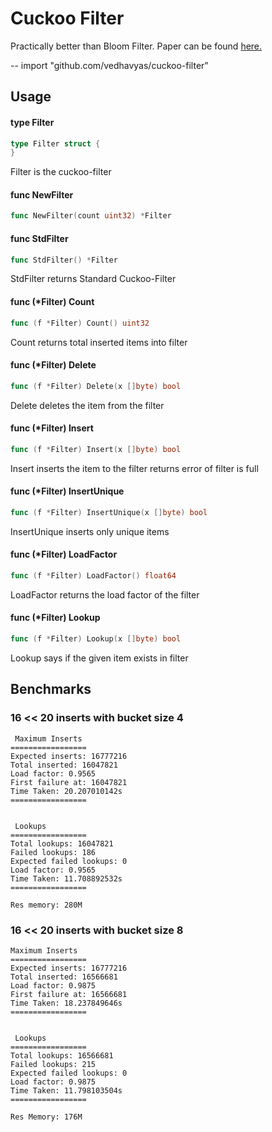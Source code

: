 # Cuckoo Filter

Practically better than Bloom Filter. Paper can be found [here.](https://www.cs.cmu.edu/~dga/papers/cuckoo-conext2014.pdf)

--
    import "github.com/vedhavyas/cuckoo-filter"


## Usage

#### type Filter

```go
type Filter struct {
}
```

Filter is the cuckoo-filter

#### func  NewFilter

```go
func NewFilter(count uint32) *Filter
```

#### func  StdFilter

```go
func StdFilter() *Filter
```
StdFilter returns Standard Cuckoo-Filter

#### func (*Filter) Count

```go
func (f *Filter) Count() uint32
```
Count returns total inserted items into filter

#### func (*Filter) Delete

```go
func (f *Filter) Delete(x []byte) bool
```
Delete deletes the item from the filter

#### func (*Filter) Insert

```go
func (f *Filter) Insert(x []byte) bool
```
Insert inserts the item to the filter returns error of filter is full

#### func (*Filter) InsertUnique

```go
func (f *Filter) InsertUnique(x []byte) bool
```
InsertUnique inserts only unique items

#### func (*Filter) LoadFactor

```go
func (f *Filter) LoadFactor() float64
```
LoadFactor returns the load factor of the filter

#### func (*Filter) Lookup

```go
func (f *Filter) Lookup(x []byte) bool
```
Lookup says if the given item exists in filter


## Benchmarks

### 16 << 20 inserts with bucket size 4
```
 Maximum Inserts
=================
Expected inserts: 16777216
Total inserted: 16047821
Load factor: 0.9565
First failure at: 16047821
Time Taken: 20.207010142s
=================


 Lookups
=================
Total lookups: 16047821
Failed lookups: 186
Expected failed lookups: 0
Load factor: 0.9565
Time Taken: 11.708892532s
=================

Res memory: 280M
```

### 16 << 20 inserts with bucket size 8
```
Maximum Inserts
=================
Expected inserts: 16777216
Total inserted: 16566681
Load factor: 0.9875
First failure at: 16566681
Time Taken: 18.237849646s
=================


 Lookups
=================
Total lookups: 16566681
Failed lookups: 215
Expected failed lookups: 0
Load factor: 0.9875
Time Taken: 11.798103504s
=================

Res Memory: 176M
```
